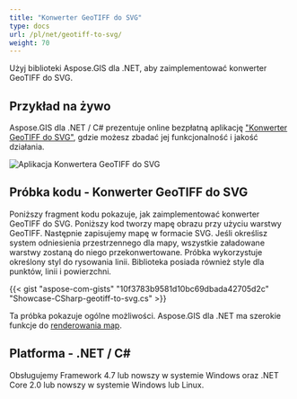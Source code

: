 ```yaml
---
title: "Konwerter GeoTIFF do SVG"
type: docs
url: /pl/net/geotiff-to-svg/
weight: 70
---
```


Użyj biblioteki Aspose.GIS dla .NET, aby zaimplementować konwerter GeoTIFF do SVG.

## **Przykład na żywo**

Aspose.GIS dla .NET / C# prezentuje online bezpłatną aplikację ["Konwerter GeoTIFF do SVG"](https://products.aspose.app/gis/viewer/geotiff-to-svg), gdzie możesz zbadać jej funkcjonalność i jakość działania.

![Aplikacja Konwertera GeoTIFF do SVG](viewer.png)

## **Próbka kodu - Konwerter GeoTIFF do SVG**

Poniższy fragment kodu pokazuje, jak zaimplementować konwerter GeoTIFF do SVG. Poniższy kod tworzy mapę obrazu przy użyciu warstwy GeoTIFF. Następnie zapisujemy mapę w formacie SVG. Jeśli określisz system odniesienia przestrzennego dla mapy, wszystkie załadowane warstwy zostaną do niego przekonwertowane.
Próbka wykorzystuje określony styl do rysowania linii. Biblioteka posiada również style dla punktów, linii i powierzchni.

{{< gist "aspose-com-gists" "10f3783b9581d10bc69dbada42705d2c" "Showcase-CSharp-geotiff-to-svg.cs" >}}

Ta próbka pokazuje ogólne możliwości. Aspose.GIS dla .NET ma szerokie funkcje do [renderowania map](https://docs.aspose.com/gis/net/map-rendering/).

## **Platforma - .NET / C#**

Obsługujemy Framework 4.7 lub nowszy w systemie Windows oraz .NET Core 2.0 lub nowszy w systemie Windows lub Linux.

